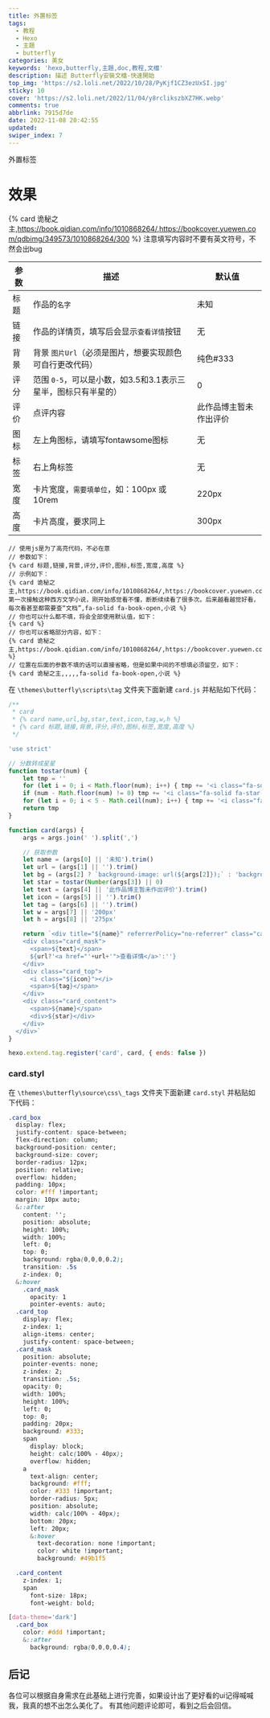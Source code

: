 ```yaml
---
title: 外置标签
tags:
  - 教程
  - Hexo
  - 主題
  - butterfly
categories: 美女
keywords: 'hexo,butterfly,主題,doc,教程,文檔'
description: 描述 Butterfly安裝文檔-快速開始
top_img: 'https://s2.loli.net/2022/10/28/PyKjf1CZ3ezUxSI.jpg'
sticky: 10
cover: 'https://s2.loli.net/2022/11/04/y8rclikszbXZ7HK.webp'
comments: true
abbrlink: 7915d7de
date: 2022-11-08 20:42:55
updated:
swiper_index: 7
---
```




外置标签

<!-- more -->
# 效果
{% card 诡秘之主,https://book.qidian.com/info/1010868264/,https://bookcover.yuewen.com/qdbimg/349573/1010868264/300 %}
注意填写内容时不要有英文符号，不然会出bug

| 参数 | 描述                                                         | 默认值                 |
| ---- | ------------------------------------------------------------ | ---------------------- |
| 标题 | 作品的`名字`                                                 | 未知                   |
| 链接 | 作品的详情页，填写后会显示`查看详情`按钮                     | 无                     |
| 背景 | 背景 `图片Url`（必须是图片，想要实现颜色可自行更改代码）     | 纯色#333               |
| 评分 | 范围 `0-5`，可以是小数，如3.5和3.1表示三星半，图标只有半星的） | 0                      |
| 评价 | 点评内容                                                     | 此作品博主暂未作出评价 |
| 图标 | 左上角图标，请填写fontawsome图标                             | 无                     |
| 标签 | 右上角标签                                                   | 无                     |
| 宽度 | 卡片宽度，`需要填单位`，如：100px 或 10rem                   | 220px                  |
| 高度 | 卡片高度，要求同上                                           | 300px                  |

~~~php+HTML
// 使用js是为了高亮代码，不必在意
// 参数如下：
{% card 标题,链接,背景,评分,评价,图标,标签,宽度,高度 %}
// 示例如下：
{% card 诡秘之主,https://book.qidian.com/info/1010868264/,https://bookcover.yuewen.com/qdbimg/349573/1010868264/300,4.5,第一次接触这种西方文学小说，刚开始感觉看不懂，断断续续看了很多次。后来越看越觉好看，每次看甚至都需要查“文档”,fa-solid fa-book-open,小说 %}
// 你也可以什么都不填，将会全部使用默认值，如下：
{% card %}
// 你也可以省略部分内容，如下：
{% card 诡秘之主,https://book.qidian.com/info/1010868264/,https://bookcover.yuewen.com/qdbimg/349573/1010868264/300 %}
// 位置在后面的参数不填的话可以直接省略，但是如果中间的不想填必须留空，如下：
{% card 诡秘之主,,,,,fa-solid fa-book-open,小说 %}
~~~

在 `\themes\butterfly\scripts\tag` 文件夹下面新建 `card.js` 并粘贴如下代码：

~~~js
/**
 * card
 * {% card name,url,bg,star,text,icon,tag,w,h %}
 * {% card 标题,链接,背景,评分,评价,图标,标签,宽度,高度 %}
 */

'use strict'

// 分数转成星星
function tostar(num) {
    let tmp = ''
    for (let i = 0; i < Math.floor(num); i++) { tmp += '<i class="fa-solid fa-star"></i>' } // 整数部分加实心星星
    if (num - Math.floor(num) != 0) tmp += '<i class="fa-solid fa-star-half-alt"></i>' // 小数部分转成半星
    for (let i = 0; i < 5 - Math.ceil(num); i++) { tmp += '<i class="fa-regular fa-star"></i>' } // 不够5个补空心星星
    return tmp
}

function card(args) {
    args = args.join(' ').split(',')

    // 获取参数
    let name = (args[0] || '未知').trim()
    let url = (args[1] || '').trim()
    let bg = (args[2] ? `background-image: url(${args[2]});` : 'background-color: #333;').trim()
    let star = tostar(Number(args[3]) || 0)
    let text = (args[4] || '此作品博主暂未作出评价').trim()
    let icon = (args[5] || '').trim()
    let tag = (args[6] || '').trim()
    let w = args[7] || '200px'
    let h = args[8] || '275px'

    return `<div title="${name}" referrerPolicy="no-referrer" class="card_box" style="${bg} width:${w}; height:${h};">
    <div class="card_mask">
      <span>${text}</span>
      ${url?'<a href="'+url+'">查看详情</a>':''}
    </div>
    <div class="card_top">
      <i class="${icon}"></i>
      <span>${tag}</span>
    </div>
    <div class="card_content">
      <span>${name}</span>
      <div>${star}</div>
    </div>
  </div>`
}

hexo.extend.tag.register('card', card, { ends: false })
~~~

### card.styl

在 `\themes\butterfly\source\css\_tags` 文件夹下面新建 `card.styl` 并粘贴如下代码：

~~~css
.card_box
  display: flex;
  justify-content: space-between;
  flex-direction: column;
  background-position: center;
  background-size: cover;
  border-radius: 12px;
  position: relative;
  overflow: hidden;
  padding: 10px;
  color: #fff !important;
  margin: 10px auto;
  &::after
    content: '';
    position: absolute;
    height: 100%;
    width: 100%;
    left: 0;
    top: 0;
    background: rgba(0,0,0,0.2);
    transition: .5s
    z-index: 0;
  &:hover
    .card_mask
      opacity: 1
      pointer-events: auto;
  .card_top
    display: flex;
    z-index: 1;
    align-items: center;
    justify-content: space-between;
  .card_mask
    position: absolute;
    pointer-events: none;
    z-index: 2;
    transition: .5s;
    opacity: 0;
    width: 100%;
    height: 100%;
    left: 0;
    top: 0;
    padding: 20px;
    background: #333;
    span
      display: block;
      height: calc(100% - 40px);
      overflow: hidden;
    a
      text-align: center;
      background: #fff;
      color: #333 !important;
      border-radius: 5px;
      position: absolute;
      width: calc(100% - 40px);
      bottom: 20px;
      left: 20px;
      &:hover
        text-decoration: none !important;
        color: white !important;
        background: #49b1f5

  .card_content
    z-index: 1;
    span
      font-size: 18px;
      font-weight: bold;

[data-theme='dark']
  .card_box
    color: #ddd !important;
    &::after
      background: rgba(0,0,0,0.4);
~~~

## 后记

各位可以根据自身需求在此基础上进行完善，如果设计出了更好看的ui记得喊喊我，我真的想不出怎么美化了。
有其他问题评论即可，看到之后会回信。

